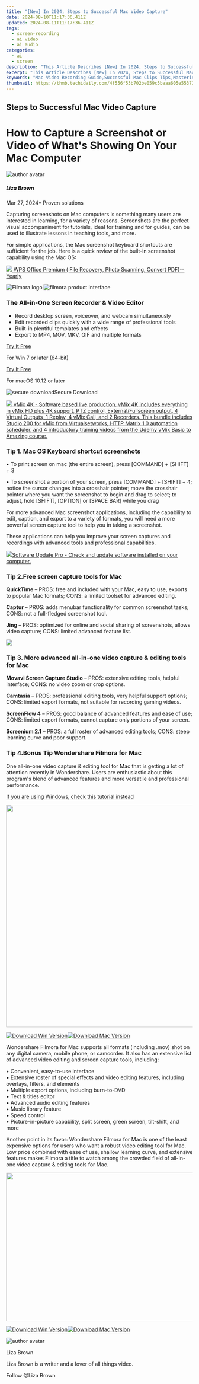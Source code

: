 ```yaml
---
title: "[New] In 2024, Steps to Successful Mac Video Capture"
date: 2024-08-10T11:17:36.411Z
updated: 2024-08-11T11:17:36.411Z
tags: 
  - screen-recording
  - ai video
  - ai audio
categories: 
  - ai
  - screen
description: "This Article Describes [New] In 2024, Steps to Successful Mac Video Capture"
excerpt: "This Article Describes [New] In 2024, Steps to Successful Mac Video Capture"
keywords: "Mac Video Recording Guide,Successful Mac Clips Tips,Mastering Mac Video Capture,Easy Mac Video Transition Steps,Optimizing Mac for Screen Capture,Securing Quality Mac Videos,Streamline Mac Capture Process"
thumbnail: https://thmb.techidaily.com/4f556f53b702be059c5baaa605e55372122aad0cd1b5268a8b5026540ff9ee16.jpg
---
```


## Steps to Successful Mac Video Capture

# How to Capture a Screenshot or Video of What's Showing On Your Mac Computer

![author avatar](https://lh5.googleusercontent.com/-AIMmjowaFs4/AAAAAAAAAAI/AAAAAAAAABc/Y5UmwDaI7HU/s250-c-k/photo.jpg)

##### Liza Brown

 Mar 27, 2024• Proven solutions

Capturing screenshots on Mac computers is something many users are interested in learning, for a variety of reasons. Screenshots are the perfect visual accompaniment for tutorials, ideal for training and for guides, can be used to illustrate lessons in teaching tools, and more.

For simple applications, the Mac screenshot keyboard shortcuts are sufficient for the job. Here is a quick review of the built-in screenshot capability using the Mac OS:

<!-- affiliate ads begin -->
<a href="https://secure.2checkout.com/order/checkout.php?PRODS=38729081&QTY=1&AFFILIATE=108875&CART=1"><img src="https://website-prod.cache.wpscdn.com/img/wps-spreadsheet-free-excel-editor-online-offline-1x.93e269d.png" border="0">
WPS Office Premium ( File Recovery, Photo Scanning, Convert PDF)--Yearly</a>
<!-- affiliate ads end -->
![Filmora logo](https://images.wondershare.com/filmora/logo_icon/wondershare-filmora-logo-horizontal.png) ![filmora product interface](https://images.wondershare.com/filmora/images/common/filmora-product-banner.png)

### The All-in-One Screen Recorder & Video Editor

* Record desktop screen, voiceover, and webcam simultaneously
* Edit recorded clips quickly with a wide range of professional tools
* Built-in plentiful templates and effects
* Export to MP4, MOV, MKV, GIF and multiple formats

[Try It Free](https://tools.techidaily.com/wondershare/filmora/download/)

For Win 7 or later (64-bit)

[Try It Free](https://tools.techidaily.com/wondershare/filmora/download/)

For macOS 10.12 or later

![secure download](https://static.wondershare.com/images-filmora/images/common/securety.svg)Secure Download

<!-- affiliate ads begin -->
<a href="https://secure.2checkout.com/order/checkout.php?PRODS=30901369&QTY=1&AFFILIATE=108875&CART=1"> <img src="https://secure.avangate.com/images/merchant/ce9a6fb2becc2d235e62b125e9260102/products/1_copy_vMixCallScreenshot1-large.jpg" border="0"> vMix 4K - Software based live production. vMix 4K includes everything in vMix HD plus 4K support, PTZ control, External/Fullscreen output, 4 Virtual Outputs, 1 Replay, 4 vMix Call, and 2 Recorders. 
This bundle includes Studio 200 for vMix from Virtualsetworks, HTTP Matrix 1.0 automation scheduler, and 4 introductory training videos from the Udemy vMix Basic to Amazing course. </a>
<!-- affiliate ads end -->
### Tip 1. Mac OS Keyboard shortcut screenshots

• To print screen on mac (the entire screen), press \[COMMAND\] + \[SHIFT\] + 3

• To screenshot a portion of your screen, press \[COMMAND\] + \[SHIFT\] + 4; notice the cursor changes into a crosshair pointer; move the crosshair pointer where you want the screenshot to begin and drag to select; to adjust, hold \[SHIFT\], \[OPTION\] or \[SPACE BAR\] while you drag

For more advanced Mac screenshot applications, including the capability to edit, caption, and export to a variety of formats, you will need a more powerful screen capture tool to help you in taking a screenshot.

These applications can help you improve your screen captures and recordings with advanced tools and professional capabilities.

<!-- affiliate ads begin -->
<a href="https://order.glarysoft.com/order/checkout.php?PRODS=4691139&QTY=1&AFFILIATE=108875&CART=1"><img src="https://secure.avangate.com/images/merchant/6734fa703f6633ab896eecbdfad8953a/products/SU-200-1.png" border="0">Software Update Pro - Check and update software installed on your computer. </a>
<!-- affiliate ads end -->
### Tip 2.Free screen capture tools for Mac

**QuickTime** – PROS: free and included with your Mac, easy to use, exports to popular Mac formats; CONS: a limited toolset for advanced editing.

**Captur** – PROS: adds menubar functionality for common screenshot tasks; CONS: not a full-fledged screenshot tool.

**Jing** – PROS: optimized for online and social sharing of screenshots, allows video capture; CONS: limited advanced feature list.

<!-- affiliate ads begin -->
<a href="https://store.movavi.com/affiliate.php?ACCOUNT=MOVAVI&AFFILIATE=108875&PATH=https%3A%2F%2Fwww.movavi.com%3FAFFILIATE%3D108875%26RESOURCE%3DMovavi%2BScreen%2BRecorder%2Bbox"><img src="https://mcusercontent.com/0885a03ded3d480dca9287f12/images/f026b149-fc7c-fd54-5f3e-1460bbb19b6b.jpg" border="0"></a>
<!-- affiliate ads end -->
### Tip 3. More advanced all-in-one video capture & editing tools for Mac

**Movavi Screen Capture Studio** – PROS: extensive editing tools, helpful interface; CONS: no video zoom or crop options.

**Camtasia**  – PROS: professional editing tools, very helpful support options; CONS: limited export formats, not suitable for recording gaming videos.

**ScreenFlow 4** – PROS: good balance of advanced features and ease of use; CONS: limited export formats, cannot capture only portions of your screen.

 **Screenium 2.1** – PROS: a full roster of advanced editing tools; CONS: steep learning curve and poor support.

### Tip 4.Bonus Tip Wondershare Filmora for Mac

One all-in-one video capture & editing tool for Mac that is getting a lot of attention recently in Wondershare. Users are enthusiastic about this program's blend of advanced features and more versatile and professional performance.

[If you are using Windows, check this tutorial instead](https://www.youtube.com/watch?v=fokMGFhzbYE)

<!-- affiliate ads begin -->
<a href="https://appsumo.8odi.net/c/5597632/2082538/7443" target="_top" id="2082538"><img src="//a.impactradius-go.com/display-ad/7443-2082538" border="0" alt="" width="1200" height="600"/></a><img height="0" width="0" src="https://appsumo.8odi.net/i/5597632/2082538/7443" style="position:absolute;visibility:hidden;" border="0" />
<!-- affiliate ads end -->
[![Download Win Version](https://images.wondershare.com/filmora/guide/download-btn-win.jpg)](https://tools.techidaily.com/wondershare/filmora/download/)[![Download Mac Version](https://images.wondershare.com/filmora/guide/download-btn-mac.jpg)](https://tools.techidaily.com/wondershare/filmora/download/)

Wondershare Filmora for Mac supports all formats (including .mov) shot on any digital camera, mobile phone, or camcorder. It also has an extensive list of advanced video editing and screen capture tools, including:

• Convenient, easy-to-use interface  
• Extensive roster of special effects and video editing features, including overlays, filters, and elements  
• Multiple export options, including burn-to-DVD  
• Text & titles editor  
• Advanced audio editing features  
• Music library feature  
• Speed control  
• Picture-in-picture capability, split screen, green screen, tilt-shift, and more

Another point in its favor: Wondershare Filmora for Mac is one of the least expensive options for users who want a robust video editing tool for Mac. Low price combined with ease of use, shallow learning curve, and extensive features makes Filmora a title to watch among the crowded field of all-in-one video capture & editing tools for Mac.

<!-- affiliate ads begin -->
<a href="https://aidotcom.pxf.io/c/5597632/2086436/19576" target="_top" id="2086436"><img src="//a.impactradius-go.com/display-ad/19576-2086436" border="0" alt="" width="1500" height="400"/></a><img height="0" width="0" src="https://imp.pxf.io/i/5597632/2086436/19576" style="position:absolute;visibility:hidden;" border="0" />
<!-- affiliate ads end -->
[![Download Win Version](https://images.wondershare.com/filmora/guide/download-btn-win.jpg)](https://tools.techidaily.com/wondershare/filmora/download/)[![Download Mac Version](https://images.wondershare.com/filmora/guide/download-btn-mac.jpg)](https://tools.techidaily.com/wondershare/filmora/download/)

![author avatar](https://lh5.googleusercontent.com/-AIMmjowaFs4/AAAAAAAAAAI/AAAAAAAAABc/Y5UmwDaI7HU/s250-c-k/photo.jpg)

Liza Brown

Liza Brown is a writer and a lover of all things video.

Follow @Liza Brown



<ins class="adsbygoogle"
      style="display:block"
      data-ad-client="ca-pub-7571918770474297"
      data-ad-slot="8358498916"
      data-ad-format="auto"
      data-full-width-responsive="true"></ins>